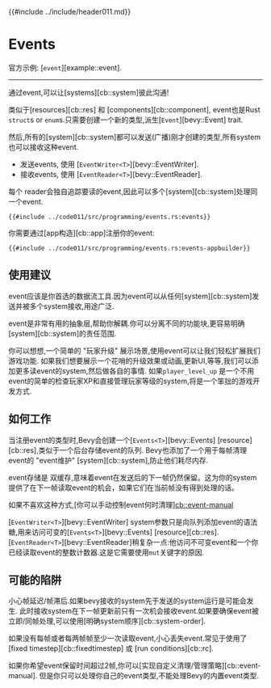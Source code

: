 {{#include ../include/header011.md}}

# Events

官方示例:
[`event`][example::event].

---

通过event,可以让[systems][cb::system]彼此沟通!

类似于[resources][cb::res] 和 [components][cb::component], event也是Rust `struct`s or `enum`s.只需要创建一个新的类型,派生[`Event`][bevy::Event] trait.

然后,所有的[system][cb::system]都可以发送(广播)刚才创建的类型,所有system也可以接收这种event.

 - 发送events, 使用 [`EventWriter<T>`][bevy::EventWriter].
 - 接收events, 使用 [`EventReader<T>`][bevy::EventReader].

每个 reader会独自追踪要读的event,因此可以多个[system][cb::system]处理同一个event.

```rust,no_run,noplayground
{{#include ../code011/src/programming/events.rs:events}}
```

你需要通过[app构造][cb::app]注册你的event:

```rust,no_run,noplayground
{{#include ../code011/src/programming/events.rs:events-appbuilder}}
```

## 使用建议

event应该是你首选的数据流工具.因为event可以从任何[system][cb::system]发送并被多个system接收,用途广泛.

event是非常有用的抽象层,帮助你解耦.你可以分离不同的功能块,更容易明确[system][cb::system]的责任范围.

你可以想想,一个简单的 "玩家升级" 展示场景,使用event可以让我们轻松扩展我们游戏功能.
如果我们想要展示一个花哨的升级效果或动画,更新UI,等等,我们可以添加更多读event的system,然后做各自的事情.
如果`player_level_up` 是一个不用event的简单的检查玩家XP和直接管理玩家等级的system,将是一个笨拙的游戏开发方式.

## 如何工作

当注册event的类型时,Bevy会创建一个[`Events<T>`][bevy::Events] [resource][cb::res],类似于一个后台存储event的队列.
Bevy也添加了一个用于每帧清理event的 "event维护" [system][cb::system],防止他们耗尽内存.

event存储是 双缓存,意味着event在发送后的下一帧仍然保留。这为你的system提供了在下一帧读取event的机会，如果它们在当前帧没有得到处理的话。

如果不喜欢这种方式,[你可以手动控制event何时清理][cb::event-manual](如果忘记清理,会内存泄露/浪费)

[`EventWriter<T>`][bevy::EventWriter] system参数只是向队列添加event的语法糖,用来访问可变的[`Events<T>`][bevy::Events] [resource][cb::res].
[`EventReader<T>`][bevy::EventReader]稍复杂一点:他访问不可变event和一个你已经读取event的整数计数器.这是它需要使用`mut`关键字的原因.

## 可能的陷阱

小心帧延迟/帧滞后.如果bevy接收的system先于发送的system运行是可能会发生.
此时接收system在下一帧更新前只有一次机会接收event.如果要确保event被立即/同帧处理,可以使用[明确system顺序][cb::system-order].

如果没有每帧或者每两帧帧至少一次读取event,小心丢失event.常见于使用了[fixed timestep][cb::fixedtimestep] 或 [run conditions][cb::rc].

如果你希望event保留时间超过2帧,你可以[实现自定义清理/管理策略][cb::event-manual].
但是你只可以处理你自己的event类型,不能处理Bevy的内置event类型.
